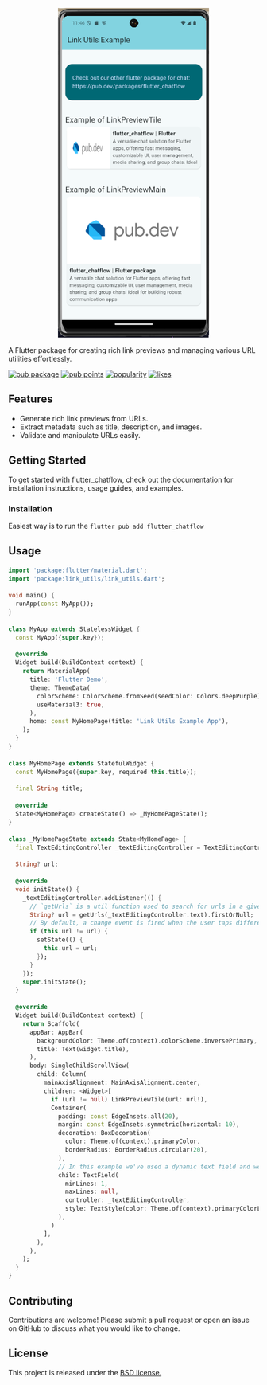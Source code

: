 <!--
This README describes the package. If you publish this package to pub.dev,
this README's contents appear on the landing page for your package.

For information about how to write a good package README, see the guide for
[writing package pages](https://dart.dev/guides/libraries/writing-package-pages).

For general information about developing packages, see the Dart guide for
[creating packages](https://dart.dev/guides/libraries/create-library-packages)
and the Flutter guide for
[developing packages and plugins](https://flutter.dev/developing-packages).
-->
<p align="center">
  <img alt="Chat Image" src="https://raw.githubusercontent.com/IsaiahTek/link_utils/main/images/link_utils_preview.png" />
</p>
A Flutter package for creating rich link previews and managing various URL utilities effortlessly.

[![pub package](https://img.shields.io/pub/v/link_utils.svg)](https://pub.dev/packages/link_utils)
[![pub points](https://img.shields.io/pub/points/link_utils)](https://pub.dev/packages/link_utils/score)
[![popularity](https://img.shields.io/pub/popularity/link_utils)](https://pub.dev/packages/link_utils/score)
[![likes](https://img.shields.io/pub/likes/link_utils)](https://pub.dev/packages/link_utils/score)
<!-- [![Build Status](https://github.com/IsaiahTek/link_utils/workflows/build/badge.svg)](https://github.com/IsaiahTek/link_utils/actions) -->


## Features

- Generate rich link previews from URLs.
- Extract metadata such as title, description, and images.
- Validate and manipulate URLs easily.


## Getting Started
To get started with flutter_chatflow, check out the documentation for installation instructions, usage guides, and examples.

### Installation

Easiest way is to run the `flutter pub add flutter_chatflow`


## Usage


```dart
import 'package:flutter/material.dart';
import 'package:link_utils/link_utils.dart';

void main() {
  runApp(const MyApp());
}

class MyApp extends StatelessWidget {
  const MyApp({super.key});

  @override
  Widget build(BuildContext context) {
    return MaterialApp(
      title: 'Flutter Demo',
      theme: ThemeData(
        colorScheme: ColorScheme.fromSeed(seedColor: Colors.deepPurple),
        useMaterial3: true,
      ),
      home: const MyHomePage(title: 'Link Utils Example App'),
    );
  }
}

class MyHomePage extends StatefulWidget {
  const MyHomePage({super.key, required this.title});

  final String title;

  @override
  State<MyHomePage> createState() => _MyHomePageState();
}

class _MyHomePageState extends State<MyHomePage> {
  final TextEditingController _textEditingController = TextEditingController();

  String? url;

  @override
  void initState() {
    _textEditingController.addListener(() {
      // `getUrls` is a util function used to search for urls in a given text
      String? url = getUrls(_textEditingController.text).firstOrNull;
      // By default, a change event is fired when the user taps different parts of the text field. So we ensure we're only setting the url when a user changes the first url text and not any other text
      if (this.url != url) {
        setState(() {
          this.url = url;
        });
      }
    });
    super.initState();
  }

  @override
  Widget build(BuildContext context) {
    return Scaffold(
      appBar: AppBar(
        backgroundColor: Theme.of(context).colorScheme.inversePrimary,
        title: Text(widget.title),
      ),
      body: SingleChildScrollView(
        child: Column(
          mainAxisAlignment: MainAxisAlignment.center,
          children: <Widget>[
            if (url != null) LinkPreviewTile(url: url!),
            Container(
              padding: const EdgeInsets.all(20),
              margin: const EdgeInsets.symmetric(horizontal: 10),
              decoration: BoxDecoration(
                color: Theme.of(context).primaryColor,
                borderRadius: BorderRadius.circular(20),
              ),
              // In this example we've used a dynamic text field and we used a text editing controller.
              child: TextField(
                minLines: 1,
                maxLines: null,
                controller: _textEditingController,
                style: TextStyle(color: Theme.of(context).primaryColorLight),
              ),
            )
          ],
        ),
      ),
    );
  }
}

```

## Contributing
Contributions are welcome! Please submit a pull request or open an issue on GitHub to discuss what you would like to change.

## License
This project is released under the [BSD license.](https://github.com/IsaiahTek/link_utils/blob/main/LICENSE)